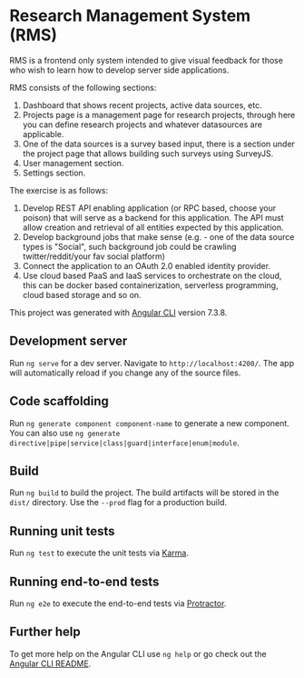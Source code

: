 # Research Management System (RMS)

RMS is a frontend only system intended to give visual feedback for those who wish to learn how to develop server side applications.

RMS consists of the following sections:
1. Dashboard that shows recent projects, active data sources, etc.
2. Projects page is a management page for research projects, through here you can define research projects and whatever datasources are applicable.
3. One of the data sources is a survey based input, there is a section under the project page that allows building such surveys using SurveyJS.
4. User management section.
5. Settings section.

The exercise is as follows:

1. Develop REST API enabling application (or RPC based, choose your poison) that will serve as a backend for this application. The API must allow creation and retrieval of all entities expected by this application.
2. Develop background jobs that make sense (e.g. - one of the data source types is "Social", such background job could be crawling twitter/reddit/your fav social platform)
3. Connect the application to an OAuth 2.0 enabled identity provider.
4. Use cloud based PaaS and IaaS services to orchestrate on the cloud, this can be docker based containerization, serverless programming, cloud based storage and so on. 


This project was generated with [Angular CLI](https://github.com/angular/angular-cli) version 7.3.8.

## Development server

Run `ng serve` for a dev server. Navigate to `http://localhost:4200/`. The app will automatically reload if you change any of the source files.

## Code scaffolding

Run `ng generate component component-name` to generate a new component. You can also use `ng generate directive|pipe|service|class|guard|interface|enum|module`.

## Build

Run `ng build` to build the project. The build artifacts will be stored in the `dist/` directory. Use the `--prod` flag for a production build.

## Running unit tests

Run `ng test` to execute the unit tests via [Karma](https://karma-runner.github.io).

## Running end-to-end tests

Run `ng e2e` to execute the end-to-end tests via [Protractor](http://www.protractortest.org/).

## Further help

To get more help on the Angular CLI use `ng help` or go check out the [Angular CLI README](https://github.com/angular/angular-cli/blob/master/README.md).
